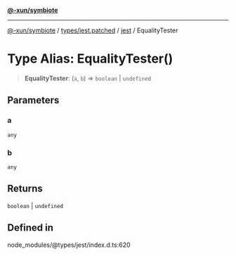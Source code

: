 [**@-xun/symbiote**](../../../../../README.md)

***

[@-xun/symbiote](../../../../../README.md) / [types/jest.patched](../../../README.md) / [jest](../README.md) / EqualityTester

# Type Alias: EqualityTester()

> **EqualityTester**: (`a`, `b`) => `boolean` \| `undefined`

## Parameters

### a

`any`

### b

`any`

## Returns

`boolean` \| `undefined`

## Defined in

node\_modules/@types/jest/index.d.ts:620
